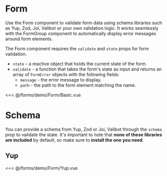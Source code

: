 <script setup>
import Basic from './demo/Form/Basic.vue';
import Yup from './demo/Form/Yup.vue';
</script>

# Form

Use the Form component to validate form data using schema libraries such as Yup, Zod, Joi, Valibot or your own
validation logic. It works seamlessly with the FormGroup component to automatically display error messages around form
elements.

The Form component requires the `validate` and `state` props for form validation.

- `state` - a reactive object that holds the current state of the form.
- `validate` - a function that takes the form's state as input and returns an array of `FormError` objects with the
  following fields:
    - `message` - the error message to display.
    - `path` - the path to the form element matching the name.

<DemoContainer>
  <Basic/>
</DemoContainer>

<<< @/forms/demo/Form/Basic.vue

# Schema

You can provide a schema from Yup, Zod or Joi, Valibot through the `schema` prop to validate the state. It's important to
note that **none of these libraries are included** by default, so make sure to **install the one you need**.

## Yup

<DemoContainer>
  <Yup/>
</DemoContainer>

<<< @/forms/demo/Form/Yup.vue